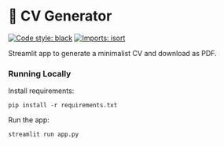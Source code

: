 # 📄 CV Generator

[![Code style: black](https://img.shields.io/badge/code%20style-black-000000.svg)](https://github.com/psf/black)
[![Imports: isort](https://img.shields.io/badge/%20imports-isort-%231674b1?style=flat&labelColor=ef8336)](https://pycqa.github.io/isort/)

Streamlit app to generate a minimalist CV and download as PDF.

### Running Locally

Install requirements:
```commandline
pip install -r requirements.txt
```

Run the app:
```commandline
streamlit run app.py
```
